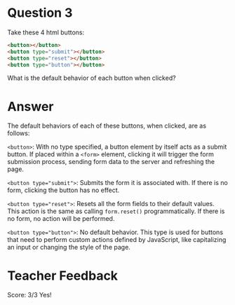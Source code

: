 # Question 3
Take these 4 html buttons:

```html
<button></button>
<button type="submit"></button>
<button type="reset"></button>
<button type="button"></button>
```

What is the default behavior of each button when clicked?

# Answer
The default behaviors of each of these buttons, when clicked, are as follows:

`<button>`:
With no type specified, a button element by itself acts as a submit button. If placed within a `<form>` element, clicking it will trigger the form submission process, sending form data to the server and refreshing the page.

`<button type="submit">`:
Submits the form it is associated with. If there is no form, clicking the button has no effect.

`<button type="reset">`:
Resets all the form fields to their default values. This action is the same as calling `form.reset()` programmatically. If there is no form, no action will be performed.

`<button type="button">`:
No default behavior. This type is used for buttons that need to perform custom actions defined by JavaScript, like capitalizing an input or changing the style of the page.

# Teacher Feedback
Score: 3/3
Yes!